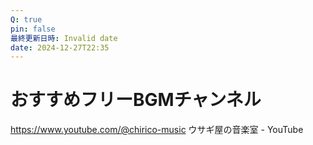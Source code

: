 ```yaml
---
Q: true
pin: false
最終更新日時: Invalid date
date: 2024-12-27T22:35
---
```

# おすすめフリーBGMチャンネル

https://www.youtube.com/@chirico-music ウサギ屋の音楽室 - YouTube